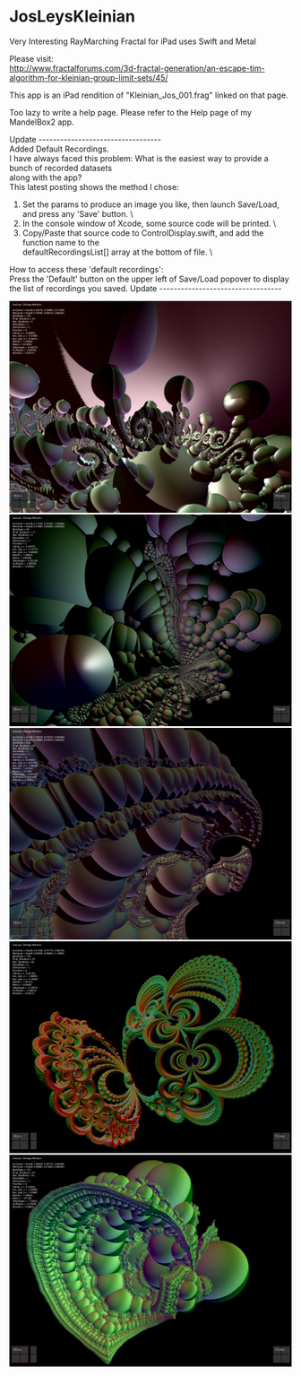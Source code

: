 # JosLeysKleinian
Very Interesting RayMarching Fractal for iPad uses Swift and Metal

Please visit: \
http://www.fractalforums.com/3d-fractal-generation/an-escape-tim-algorithm-for-kleinian-group-limit-sets/45/

This app is an iPad rendition of "Kleinian_Jos_001.frag"  linked on that page.

Too lazy to write a help page.  Please refer to the Help page of my MandelBox2 app.

Update ---------------------------------- \
Added Default Recordings. \
I have always faced this problem: What is the easiest way to provide a bunch of recorded datasets \
along with the app? \
This latest posting shows the method I chose: 
1. Set the params to produce an image you like, then launch Save/Load, and press any 'Save' button. \
2. In the console window of Xcode, some source code will be printed. \
3. Copy/Paste that source code to ControlDisplay.swift, and add the function name to the \
   defaultRecordingsList[] array at the bottom of file. \
   
How to access these 'default recordings': \
Press the 'Default' button on the upper left of Save/Load popover to display the list of recordings you saved.
Update ---------------------------------- 

![Screenshot](screenshot.png)
![Screenshot](screenshot2.png)
![Screenshot](screenshot3.png)
![Screenshot](screenshot4.png)
![Screenshot](screenshot5.png)

 
 
